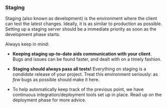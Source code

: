### Staging

Staging (also known as development) is the environment where the
client can test the latest changes. Ideally, it is as similar to
production as possible. Setting up a staging server should be a
immediate priority as soon as the development phase starts.

Always keep in mind:

- **Keeping staging up-to-date aids communication with your client**. Bugs
  and issues can be found faster, and dealt with on a timely fashion.

- **Staging should always pass all tests!** Everything on staging is a
  *candidate* release of your project. Treat this environment seriously:
  as *few*  bugs as possible should make it here.

- To help automatically keep track of the previous point, we have
  continuous integration/deployment tools set up in place. Read up on
  the deployment phase for more advice.
